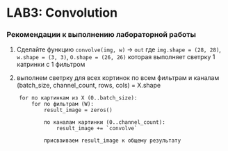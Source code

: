 # LAB3: Convolution

### Рекомендации к выполнению лабораторной работы
1. Сделайте функцию `convolve(img, w)` -> `out` где `img.shape = (28, 28)`, `w.shape = (3, 3)`, `O.shape = (26, 26)`
   которая выполняет светрку 1 катринки с 1 фильтром

2. выполнем светрку для всех кортинок по всем фильтрам и каналам 
(batch_size, channel_count, rows, cols) = X.shape

```
    for по картинкам из X (0..batch_size): 
        for по фильтрам (W):
            result_image = zeros()

            по каналам картинки (0..channel_count):
                result_image += `convolve`
            
            присваиваем result_image к общему результату
```